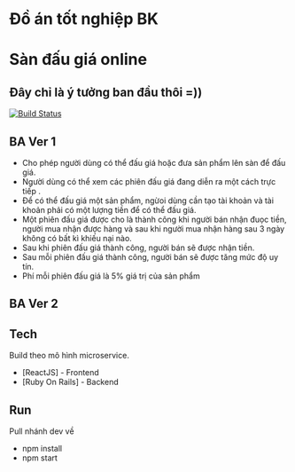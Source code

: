 # Đồ án tốt nghiệp BK
# Sàn đấu giá online
## Đây chỉ là ý tưởng ban đầu thôi =))

[![Build Status](https://travis-ci.org/joemccann/dillinger.svg?branch=master)](https://travis-ci.org/joemccann/dillinger)

## BA Ver 1

- Cho phép người dùng có thể đấu giá hoặc đưa sản phẩm lên sàn để đấu giá.
- Người dùng có thể xem các phiên đấu giá đang diễn ra một cách trực tiếp .
- Để có thể đấu giá một sản phẩm, ngừoi dùng cần tạo tài khoản và tài khoản phải có một lượng tiền để có thể đấu giá.
- Một phiên đấu giá được cho là thành công khi người bán nhận đuọc tiền, người mua nhận được hàng và sau khi người mua nhận hàng sau 3 ngày không có bất kì khiếu nại nào.
- Sau khi phiên đấu giá thành công, người bán sẽ được nhận tiền.
- Sau mỗi phiên đấu giá thành công, người bán sẽ được tăng mức độ uy tín.
- Phí mỗi phiên đấu giá là 5% giá trị của sản phẩm

## BA Ver 2

## Tech

Build theo mô hình microservice. 

- [ReactJS] - Frontend
- [Ruby On Rails] - Backend

## Run

Pull nhánh dev về

- npm install
- npm start
